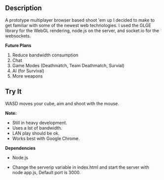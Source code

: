 Description
---------------------

A prototype multiplayer browser based shoot 'em up I decided to make to get familiar with some of the newest web technologies.
I used the GLGE library for the WebGL rendering, node.js on the server, and socket.io for the websockets. 


**Future Plans**
1. Reduce bandwidth consumption
2. Chat
3. Game Modes (Deathmatch, Team Deathmatch, Survial)
4. AI (for Survival)
5. More weapons 

Try It
--------------------

WASD moves your cube, aim and shoot with the mouse.

**Note:**
- Still in heavy development. 
- Uses a lot of bandwidth.
- LAN play should be ok. 
- Works best with Google Chrome.

**Dependencies**
- Node.js

- Change the serverip variable in index.html and start the server with node app.js, Default port is 3000.
